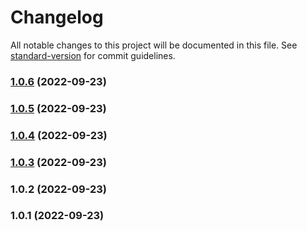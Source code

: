 # Changelog

All notable changes to this project will be documented in this file. See [standard-version](https://github.com/conventional-changelog/standard-version) for commit guidelines.

### [1.0.6](https://github.com/intergi/pw-vue-component/compare/v1.0.5...v1.0.6) (2022-09-23)

### [1.0.5](https://github.com/intergi/pw-vue-component/compare/v1.0.4...v1.0.5) (2022-09-23)

### [1.0.4](https://github.com/intergi/pw-vue-component/compare/v1.0.3...v1.0.4) (2022-09-23)

### [1.0.3](https://github.com/intergi/pw-vue-component/compare/v1.0.2...v1.0.3) (2022-09-23)

### 1.0.2 (2022-09-23)

### 1.0.1 (2022-09-23)
